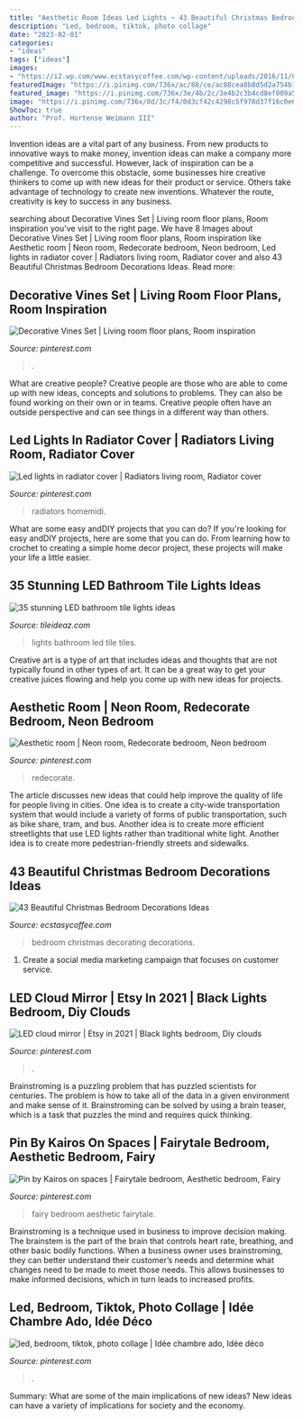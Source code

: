 ```yaml
---
title: "Aesthetic Room Ideas Led Lights ~ 43 Beautiful Christmas Bedroom Decorations Ideas"
description: "Led, bedroom, tiktok, photo collage"
date: "2023-02-01"
categories:
- "ideas"
tags: ["ideas"]
images:
- "https://i2.wp.com/www.ecstasycoffee.com/wp-content/uploads/2016/11/Christmas-Bedroom-Decorating-Ideas-13.jpg?resize=600%2C900"
featuredImage: "https://i.pinimg.com/736x/ac/88/ce/ac88cea8b8d5d2a754b1aeba99c239a0.jpg"
featured_image: "https://i.pinimg.com/736x/3e/4b/2c/3e4b2c3b4cd8ef009a5cc16f55200eb2.jpg"
image: "https://i.pinimg.com/736x/0d/3c/f4/0d3cf42c4298c5f978d37f16c0e60773.jpg"
ShowToc: true
author: "Prof. Hortense Weimann III"
---
```



Invention ideas are a vital part of any business. From new products to innovative ways to make money, invention ideas can make a company more competitive and successful. However, lack of inspiration can be a challenge. To overcome this obstacle, some businesses hire creative thinkers to come up with new ideas for their product or service. Others take advantage of technology to create new inventions. Whatever the route, creativity is key to success in any business.

	

		
searching about Decorative Vines Set | Living room floor plans, Room inspiration you've visit to the right page. We have 8 Images about Decorative Vines Set | Living room floor plans, Room inspiration like Aesthetic room | Neon room, Redecorate bedroom, Neon bedroom, Led lights in radiator cover | Radiators living room, Radiator cover and also 43 Beautiful Christmas Bedroom Decorations Ideas. Read more:
		
    
## Decorative Vines Set | Living Room Floor Plans, Room Inspiration

<img loading=lazy src="https://i.pinimg.com/736x/88/25/7d/88257db9ba56db09bea2ad09adc10648.jpg" onerror="this.onerror=null;this.src='https://tse1.mm.bing.net/th?id=OIP.o_Jot7FW0swviOq2DvegsgHaJ4&amp;pid=15.1';" alt="Decorative Vines Set | Living room floor plans, Room inspiration">

_Source: pinterest.com_

>. 

	

What are creative people?
Creative people are those who are able to come up with new ideas, concepts and solutions to problems. They can also be found working on their own or in teams. Creative people often have an outside perspective and can see things in a different way than others.

    
## Led Lights In Radiator Cover | Radiators Living Room, Radiator Cover

<img loading=lazy src="https://i.pinimg.com/736x/0d/3c/f4/0d3cf42c4298c5f978d37f16c0e60773.jpg" onerror="this.onerror=null;this.src='https://tse2.mm.bing.net/th?id=OIP.qonbXAYwavi2he06PpOBmAHaJ4&amp;pid=15.1';" alt="Led lights in radiator cover | Radiators living room, Radiator cover">

_Source: pinterest.com_

>radiators homemidi. 

	

What are some easy andDIY projects that you can do?
If you're looking for easy andDIY projects, here are some that you can do. From learning how to crochet to creating a simple home decor project, these projects will make your life a little easier.

    
## 35 Stunning LED Bathroom Tile Lights Ideas

<img loading=lazy src="http://www.tileideaz.com/wp-content/uploads/2015/08/105.jpg" onerror="this.onerror=null;this.src='https://tse1.mm.bing.net/th?id=OIP.cMYUVdgpqX8kaxSJMbfDOgHaHa&amp;pid=15.1';" alt="35 stunning LED bathroom tile lights ideas">

_Source: tileideaz.com_

>lights bathroom led tile tiles. 

	

Creative art is a type of art that includes ideas and thoughts that are not typically found in other types of art. It can be a great way to get your creative juices flowing and help you come up with new ideas for projects.

    
## Aesthetic Room | Neon Room, Redecorate Bedroom, Neon Bedroom

<img loading=lazy src="https://i.pinimg.com/736x/ac/88/ce/ac88cea8b8d5d2a754b1aeba99c239a0.jpg" onerror="this.onerror=null;this.src='https://tse2.mm.bing.net/th?id=OIP.3XblZpbxKG7Zc3dXAGgrRAHaJ3&amp;pid=15.1';" alt="Aesthetic room | Neon room, Redecorate bedroom, Neon bedroom">

_Source: pinterest.com_

>redecorate. 

	

The article discusses new ideas that could help improve the quality of life for people living in cities. One idea is to create a city-wide transportation system that would include a variety of forms of public transportation, such as bike share, tram, and bus. Another idea is to create more efficient streetlights that use LED lights rather than traditional white light. Another idea is to create more pedestrian-friendly streets and sidewalks.

    
## 43 Beautiful Christmas Bedroom Decorations Ideas

<img loading=lazy src="https://i2.wp.com/www.ecstasycoffee.com/wp-content/uploads/2016/11/Christmas-Bedroom-Decorating-Ideas-13.jpg?resize=600%2C900" onerror="this.onerror=null;this.src='https://tse3.mm.bing.net/th?id=OIP.oZEJdwgVboHtMDE_Br2cfgHaLH&amp;pid=15.1';" alt="43 Beautiful Christmas Bedroom Decorations Ideas">

_Source: ecstasycoffee.com_

>bedroom christmas decorating decorations. 

	

1. Create a social media marketing campaign that focuses on customer service.

    
## LED Cloud Mirror | Etsy In 2021 | Black Lights Bedroom, Diy Clouds

<img loading=lazy src="https://i.pinimg.com/736x/40/b1/8b/40b18b03206d909d4b52cde654be4a03.jpg" onerror="this.onerror=null;this.src='https://tse3.mm.bing.net/th?id=OIP.uJEPyq_7cqPyIIWpqouemAHaNK&amp;pid=15.1';" alt="LED cloud mirror | Etsy in 2021 | Black lights bedroom, Diy clouds">

_Source: pinterest.com_

>. 

	

Brainstroming is a puzzling problem that has puzzled scientists for centuries. The problem is how to take all of the data in a given environment and make sense of it. Brainstroming can be solved by using a brain teaser, which is a task that puzzles the mind and requires quick thinking.

    
## Pin By Kairos On Spaces | Fairytale Bedroom, Aesthetic Bedroom, Fairy

<img loading=lazy src="https://i.pinimg.com/736x/b8/b8/9c/b8b89c91e52e377dd20dfd8fd7a3ea7c.jpg" onerror="this.onerror=null;this.src='https://tse4.mm.bing.net/th?id=OIP.w1vHwyv5NYhI9EAap5u6ZgHaF4&amp;pid=15.1';" alt="Pin by Kairos on spaces | Fairytale bedroom, Aesthetic bedroom, Fairy">

_Source: pinterest.com_

>fairy bedroom aesthetic fairytale. 

	

Brainstroming is a technique used in business to improve decision making. The brainstem is the part of the brain that controls heart rate, breathing, and other basic bodily functions. When a business owner uses brainstroming, they can better understand their customer’s needs and determine what changes need to be made to meet those needs. This allows businesses to make informed decisions, which in turn leads to increased profits.

    
## Led, Bedroom, Tiktok, Photo Collage | Idée Chambre Ado, Idée Déco

<img loading=lazy src="https://i.pinimg.com/736x/3e/4b/2c/3e4b2c3b4cd8ef009a5cc16f55200eb2.jpg" onerror="this.onerror=null;this.src='https://tse1.mm.bing.net/th?id=OIP.pcAhkHe53vztUeVe5u_BqAHaJ3&amp;pid=15.1';" alt="led, bedroom, tiktok, photo collage | Idée chambre ado, Idée déco">

_Source: pinterest.com_

>. 

	

Summary: What are some of the main implications of new ideas?
New ideas can have a variety of implications for society and the economy.

